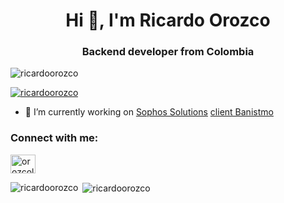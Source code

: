 <h1 align="center">Hi 👋, I'm Ricardo Orozco</h1>
<h3 align="center">Backend developer from Colombia</h3>

<p align="left"> <img src="https://komarev.com/ghpvc/?username=ricardoorozco&label=Profile%20views&color=0e75b6&style=flat" alt="ricardoorozco" /> </p>

<p align="left"> <a href="https://github.com/ryo-ma/github-profile-trophy"><img src="https://github-profile-trophy.vercel.app/?username=ricardoorozco" alt="ricardoorozco" /></a> </p>

- 🔭 I’m currently working on [Sophos Solutions](https://www.sophossolutions.com/) [client Banistmo](https://www.banistmo.com/)

<h3 align="left">Connect with me:</h3>
<p align="left">
<a href="https://linkedin.com/in/orozcoleonricardo" target="blank"><img align="center" src="https://raw.githubusercontent.com/rahuldkjain/github-profile-readme-generator/master/src/images/icons/Social/linked-in-alt.svg" alt="orozcoleonricardo" height="30" width="40" /></a>
</p>

<p><img align="left" src="https://github-readme-stats.vercel.app/api/top-langs?username=ricardoorozco&show_icons=true&locale=en&layout=compact" alt="ricardoorozco" /></p>

<p>&nbsp;<img align="center" src="https://github-readme-stats.vercel.app/api?username=ricardoorozco&show_icons=true&locale=en" alt="ricardoorozco" /></p>
